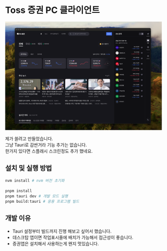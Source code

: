 # Toss 증권 PC 클라이언트
![Screenshot](/images/README_IMAGE.png)

제가 쓸려고 만들었습니다.  
그냥 Tauri로 감싼거라 기능 추가는 없습니다.  
한가지 있다면 스플래시 스크린정도 추가 했네요.

## 설치 및 실행 방법
``` sh
nvm install # nvm 버전 초기화

pnpm install
pnpm tauri dev # 개발 모드 실행
pnpm build:tauri # 응용 프로그램 빌드 
```

## 개발 이유
- Tauri 설정부터 빌드까지 진행 해보고 싶어서 했습니다.
- 데스크탑 앱이면 작업표시줄에 배치가 가능해서 접근성이 좋습니다.
- 증권앱은 설치해서 사용하는게 왠지 멋있습니다.
